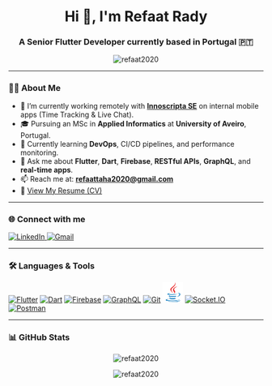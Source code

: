<h1 align="center">Hi 👋, I'm Refaat Rady</h1>
<h3 align="center">A Senior Flutter Developer currently based in Portugal 🇵🇹</h3>

<p align="center">
  <img src="https://komarev.com/ghpvc/?username=refaat2020&label=Profile%20views&color=0e75b6&style=flat" alt="refaat2020" />
</p>

---

### 👨‍💻 About Me

- 🔭 I’m currently working remotely with **[Innoscripta SE](https://www.innoscripta.com/en)** on internal mobile apps (Time Tracking & Live Chat).
- 🎓 Pursuing an MSc in **Applied Informatics** at **University of Aveiro**, Portugal.
- 🌱 Currently learning **DevOps**, CI/CD pipelines, and performance monitoring.
- 💬 Ask me about **Flutter**, **Dart**, **Firebase**, **RESTful APIs**, **GraphQL**, and **real-time apps**.
- 📫 Reach me at: **refaattaha2020@gmail.com**
- 📄 [View My Resume (CV)](https://drive.google.com/file/d/1_jykPsq5VEZ9IQF0BJGg3ByMNecdD01f/view)

---

### 🌐 Connect with me

<p align="left">
  <a href="https://linkedin.com/in/refaat-rady-b7283ab4/" target="_blank">
    <img src="https://raw.githubusercontent.com/rahuldkjain/github-profile-readme-generator/master/src/images/icons/Social/linked-in-alt.svg" alt="LinkedIn" height="30" width="40" />
  </a>
  <a href="mailto:refaattaha2020@gmail.com" target="_blank">
    <img src="https://img.icons8.com/color/48/000000/gmail.png" alt="Gmail" height="30" width="40" />
  </a>
</p>

---

### 🛠️ Languages & Tools

<p align="left">
  <a href="https://flutter.dev" target="_blank"><img src="https://www.vectorlogo.zone/logos/flutterio/flutterio-icon.svg" width="40" height="40" alt="Flutter" /></a>
  <a href="https://dart.dev" target="_blank"><img src="https://www.vectorlogo.zone/logos/dartlang/dartlang-icon.svg" width="40" height="40" alt="Dart" /></a>
  <a href="https://firebase.google.com/" target="_blank"><img src="https://www.vectorlogo.zone/logos/firebase/firebase-icon.svg" width="40" height="40" alt="Firebase" /></a>
  <a href="https://graphql.org/" target="_blank"><img src="https://www.vectorlogo.zone/logos/graphql/graphql-icon.svg" width="40" height="40" alt="GraphQL" /></a>
  <a href="https://git-scm.com/" target="_blank"><img src="https://www.vectorlogo.zone/logos/git-scm/git-scm-icon.svg" width="40" height="40" alt="Git" /></a>
  <a href="https://www.java.com/" target="_blank"><img src="https://raw.githubusercontent.com/devicons/devicon/master/icons/java/java-original.svg" width="40" height="40" alt="Java" /></a>
  <a href="https://socket.io/" target="_blank"><img src="https://avatars.githubusercontent.com/u/10566080?s=200&v=4" width="40" height="40" alt="Socket.IO" /></a>
  <a href="https://postman.com/" target="_blank"><img src="https://www.vectorlogo.zone/logos/getpostman/getpostman-icon.svg" width="40" height="40" alt="Postman" /></a>
</p>

---

### 📊 GitHub Stats

<p align="center">
  <img src="https://github-readme-stats.vercel.app/api?username=refaat2020&show_icons=true&locale=en" alt="refaat2020" />
</p>

<p align="center">
  <img src="https://github-readme-streak-stats.herokuapp.com/?user=refaat2020" alt="refaat2020" />
</p>
